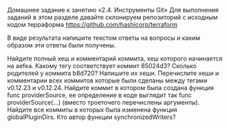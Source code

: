 Домашнее задание к занятию «2.4. Инструменты Git»
Для выполнения заданий в этом разделе давайте склонируем репозиторий с исходным кодом терраформа https://github.com/hashicorp/terraform

В виде результата напишите текстом ответы на вопросы и каким образом эти ответы были получены.

Найдите полный хеш и комментарий коммита, хеш которого начинается на aefea.
Какому тегу соответствует коммит 85024d3?
Сколько родителей у коммита b8d720? Напишите их хеши.
Перечислите хеши и комментарии всех коммитов которые были сделаны между тегами v0.12.23 и v0.12.24.
Найдите коммит в котором была создана функция func providerSource, ее определение в коде выглядит так func providerSource(...) (вместо троеточего перечислены аргументы).
Найдите все коммиты в которых была изменена функция globalPluginDirs.
Кто автор функции synchronizedWriters?
